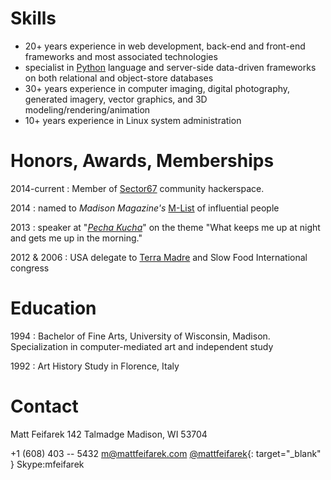 # Skills
- 20+ years experience in web development, back-end and front-end frameworks and most associated technologies
- specialist in [Python] language and server-side data-driven frameworks on both relational and object-store databases
- 30+ years experience in computer imaging, digital photography, generated imagery, vector graphics, and 3D modeling/rendering/animation
- 10+ years experience in Linux system administration

# Honors, Awards, Memberships
2014-current
:   Member of [Sector67] community hackerspace.

2014
:   named to *Madison Magazine's* [M-List] of influential people

2013
:   speaker at "*[Pecha Kucha]*" on the theme "What keeps me up at night and gets me up in the morning."

2012 & 2006
:   USA delegate to [Terra Madre] and Slow Food International congress


# Education
1994
:   Bachelor of Fine Arts, University of Wisconsin, Madison. Specialization in computer-mediated art and independent study

1992
:   Art History Study in Florence, Italy

# Contact
Matt Feifarek
142 Talmadge
Madison, WI  53704

+1 (608) 403 -- 5432
[m@mattfeifarek.com](mailto:m@mattfeifarek.com "email me")
[@mattfeifarek]{: target="_blank" }
Skype:mfeifarek


[@mattfeifarek]: https://twitter.com/mattfeifarek "Me on Twitter"

[Pecha Kucha]: http://www.pechakucha.org/
[Python]: https://www.python.org/ "Python's home on the web"
[Sector67]: http://sector67.org
[M-List]: http://www.channel3000.com/madison-magazine/business-city-life/the-m-list-2014-foodtastic/30732740
[Terra Madre]: http://www.terramadre.info/en/
